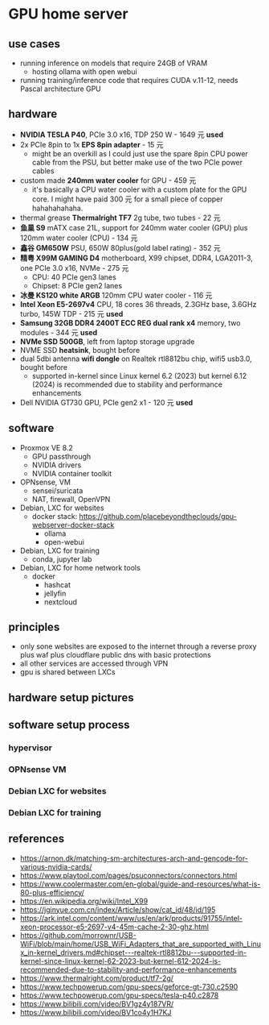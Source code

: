 # GPU home server

## use cases

- running inference on models that require 24GB of VRAM
  - hosting ollama with open webui
- running training/inference code that requires CUDA v.11-12, needs Pascal architecture GPU

## hardware

- **NVIDIA TESLA P40**, PCIe 3.0 x16, TDP 250 W - 1649 元 **used**
- 2x PCIe 8pin to 1x **EPS 8pin adapter** - 15 元
  - might be an overkill as I could just use the spare 8pin CPU power cable from the PSU, but better make use of the two PCIe power cables
- custom made **240mm water cooler** for GPU - 459 元
  - it's basically a CPU water cooler with a custom plate for the GPU core. I might have paid 300 元 for a small piece of copper hahahahahaha.
- thermal grease **Thermalright TF7** 2g tube, two tubes - 22 元
- **鱼巢 S9** mATX case 21L, support for 240mm water cooler (GPU) plus 120mm water cooler (CPU) - 134 元
- **鑫谷 GM650W** PSU, 650W 80plus(gold label rating) - 352 元
- **精粤 X99M GAMING D4** motherboard, X99 chipset, DDR4, LGA2011-3, one PCIe 3.0 x16, NVMe - 275 元
  - CPU: 40 PCIe gen3 lanes
  - Chipset: 8 PCIe gen2 lanes
- **冰曼 KS120 white ARGB** 120mm CPU water cooler - 116 元
- **Intel Xeon E5-2697v4** CPU, 18 cores 36 threads, 2.3GHz base, 3.6GHz turbo, 145W TDP - 215 元 **used**
- **Samsung 32GB DDR4 2400T ECC REG dual rank x4** memory, two modules - 344 元 **used**
- **NVMe SSD 500GB**, left from laptop storage upgrade
- NVME SSD **heatsink**, bought before
- dual 5dbi antenna **wifi dongle** on Realtek rtl8812bu chip, wifi5 usb3.0, bought before
  - supported in-kernel since Linux kernel 6.2 (2023) but kernel 6.12 (2024) is recommended due to stability and performance enhancements
- Dell NVIDIA GT730 GPU, PCIe gen2 x1 - 120 元 **used**

## software

- Proxmox VE 8.2
  - GPU passthrough
  - NVIDIA drivers
  - NVIDIA container toolkit
- OPNsense, VM
  - sensei/suricata
  - NAT, firewall, OpenVPN
- Debian, LXC for websites
  - docker stack: https://github.com/placebeyondtheclouds/gpu-webserver-docker-stack
    - ollama
    - open-webui
- Debian, LXC for training
  - conda, jupyter lab
- Debian, LXC for home network tools
  - docker
    - hashcat
    - jellyfin
    - nextcloud

## principles

- only sone websites are exposed to the internet through a reverse proxy plus waf plus cloudflare public dns with basic protections
- all other services are accessed through VPN
- gpu is shared between LXCs

## hardware setup pictures

## software setup process

### hypervisor

### OPNsense VM

### Debian LXC for websites

### Debian LXC for training

## references

- https://arnon.dk/matching-sm-architectures-arch-and-gencode-for-various-nvidia-cards/
- https://www.playtool.com/pages/psuconnectors/connectors.html
- https://www.coolermaster.com/en-global/guide-and-resources/what-is-80-plus-efficiency/
- https://en.wikipedia.org/wiki/Intel_X99
- https://jginyue.com.cn/index/Article/show/cat_id/48/id/195
- https://ark.intel.com/content/www/us/en/ark/products/91755/intel-xeon-processor-e5-2697-v4-45m-cache-2-30-ghz.html
- https://github.com/morrownr/USB-WiFi/blob/main/home/USB_WiFi_Adapters_that_are_supported_with_Linux_in-kernel_drivers.md#chipset---realtek-rtl8812bu---supported-in-kernel-since-linux-kernel-62-2023-but-kernel-612-2024-is-recommended-due-to-stability-and-performance-enhancements
- https://www.thermalright.com/product/tf7-2g/
- https://www.techpowerup.com/gpu-specs/geforce-gt-730.c2590
- https://www.techpowerup.com/gpu-specs/tesla-p40.c2878
- https://www.bilibili.com/video/BV1gz4y187VR/
- https://www.bilibili.com/video/BV1co4y1H7KJ
